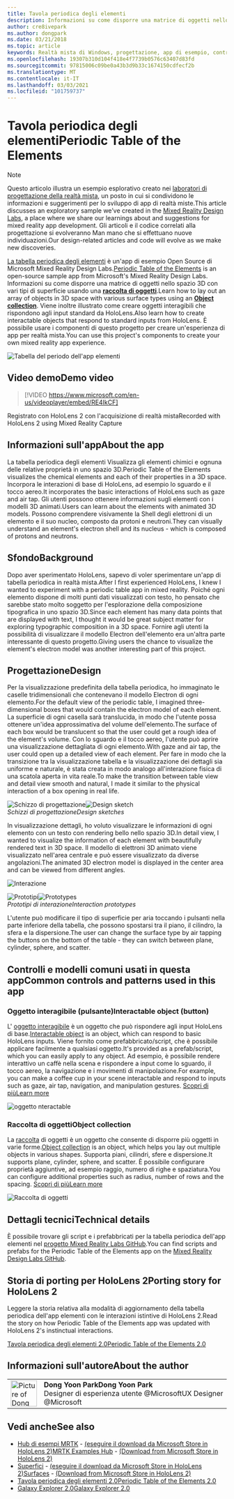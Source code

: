 ```yaml
---
title: Tavola periodica degli elementi
description: Informazioni su come disporre una matrice di oggetti nello spazio 3D con vari tipi di superficie usando una raccolta di oggetti con la tabella periodica dell'app di esempio Elements.
author: cre8ivepark
ms.author: dongpark
ms.date: 03/21/2018
ms.topic: article
keywords: Realtà mista di Windows, progettazione, app di esempio, controlli, MRTK, Toolkit per realtà mista, Unity, app di esempio, app di esempio, open source, Microsoft Store, HoloLens, auricolare per realtà mista, auricolare di realtà mista di Windows, auricolare della realtà virtuale
ms.openlocfilehash: 19307b310d104f418e4f7739b0576c63407d83fd
ms.sourcegitcommit: 97815006c09be0a43b3d9b33c1674150cdfecf2b
ms.translationtype: MT
ms.contentlocale: it-IT
ms.lasthandoff: 03/03/2021
ms.locfileid: "101759737"
---
```

# <a name="periodic-table-of-the-elements"></a><span data-ttu-id="93237-104">Tavola periodica degli elementi</span><span class="sxs-lookup"><span data-stu-id="93237-104">Periodic Table of the Elements</span></span>

>[!NOTE]
><span data-ttu-id="93237-105">Questo articolo illustra un esempio esplorativo creato nei [laboratori di progettazione della realtà mista](https://github.com/Microsoft/MRDesignLabs_Unity), un posto in cui si condividono le informazioni e suggerimenti per lo sviluppo di app di realtà miste.</span><span class="sxs-lookup"><span data-stu-id="93237-105">This article discusses an exploratory sample we’ve created in the [Mixed Reality Design Labs](https://github.com/Microsoft/MRDesignLabs_Unity), a place where we share our learnings about and suggestions for mixed reality app development.</span></span> <span data-ttu-id="93237-106">Gli articoli e il codice correlati alla progettazione si evolveranno Man mano che si effettuano nuove individuazioni.</span><span class="sxs-lookup"><span data-stu-id="93237-106">Our design-related articles and code will evolve as we make new discoveries.</span></span>

<span data-ttu-id="93237-107">[La tabella periodica degli elementi](https://github.com/Microsoft/MRDesignLabs_Unity_PeriodicTable) è un'app di esempio Open Source di Microsoft Mixed Reality Design Labs.</span><span class="sxs-lookup"><span data-stu-id="93237-107">[Periodic Table of the Elements](https://github.com/Microsoft/MRDesignLabs_Unity_PeriodicTable) is an open-source sample app from Microsoft's Mixed Reality Design Labs.</span></span> <span data-ttu-id="93237-108">Informazioni su come disporre una matrice di oggetti nello spazio 3D con vari tipi di superficie usando una **[raccolta di oggetti](../../design/object-collection.md)**.</span><span class="sxs-lookup"><span data-stu-id="93237-108">Learn how to lay out an array of objects in 3D space with various surface types using an **[Object collection](../../design/object-collection.md)**.</span></span> <span data-ttu-id="93237-109">Viene inoltre illustrato come creare oggetti interagibili che rispondono agli input standard da HoloLens.</span><span class="sxs-lookup"><span data-stu-id="93237-109">Also learn how to create interactable objects that respond to standard inputs from HoloLens.</span></span> <span data-ttu-id="93237-110">È possibile usare i componenti di questo progetto per creare un'esperienza di app per realtà mista.</span><span class="sxs-lookup"><span data-stu-id="93237-110">You can use this project's components to create your own mixed reality app experience.</span></span>

![Tabella del periodo dell'app elementi](images/640px-periodictable-hero.jpg)

## <a name="demo-video"></a><span data-ttu-id="93237-112">Video demo</span><span class="sxs-lookup"><span data-stu-id="93237-112">Demo video</span></span> 
> [!VIDEO https://www.microsoft.com/en-us/videoplayer/embed/RE4IkCF]

<span data-ttu-id="93237-113">Registrato con HoloLens 2 con l'acquisizione di realtà mista</span><span class="sxs-lookup"><span data-stu-id="93237-113">Recorded with HoloLens 2 using Mixed Reality Capture</span></span>

## <a name="about-the-app"></a><span data-ttu-id="93237-114">Informazioni sull'app</span><span class="sxs-lookup"><span data-stu-id="93237-114">About the app</span></span>

<span data-ttu-id="93237-115">La tabella periodica degli elementi Visualizza gli elementi chimici e ognuna delle relative proprietà in uno spazio 3D.</span><span class="sxs-lookup"><span data-stu-id="93237-115">Periodic Table of the Elements visualizes the chemical elements and each of their properties in a 3D space.</span></span> <span data-ttu-id="93237-116">Incorpora le interazioni di base di HoloLens, ad esempio lo sguardo e il tocco aereo.</span><span class="sxs-lookup"><span data-stu-id="93237-116">It incorporates the basic interactions of HoloLens such as gaze and air tap.</span></span> <span data-ttu-id="93237-117">Gli utenti possono ottenere informazioni sugli elementi con i modelli 3D animati.</span><span class="sxs-lookup"><span data-stu-id="93237-117">Users can learn about the elements with animated 3D models.</span></span> <span data-ttu-id="93237-118">Possono comprendere visivamente la Shell degli elettroni di un elemento e il suo nucleo, composto da protoni e neutroni.</span><span class="sxs-lookup"><span data-stu-id="93237-118">They can visually understand an element's electron shell and its nucleus - which is composed of protons and neutrons.</span></span>

## <a name="background"></a><span data-ttu-id="93237-119">Sfondo</span><span class="sxs-lookup"><span data-stu-id="93237-119">Background</span></span>

<span data-ttu-id="93237-120">Dopo aver sperimentato HoloLens, sapevo di voler sperimentare un'app di tabella periodica in realtà mista.</span><span class="sxs-lookup"><span data-stu-id="93237-120">After I first experienced HoloLens, I knew I wanted to experiment with a periodic table app in mixed reality.</span></span> <span data-ttu-id="93237-121">Poiché ogni elemento dispone di molti punti dati visualizzati con testo, ho pensato che sarebbe stato molto soggetto per l'esplorazione della composizione tipografica in uno spazio 3D.</span><span class="sxs-lookup"><span data-stu-id="93237-121">Since each element has many data points that are displayed with text, I thought it would be great subject matter for exploring typographic composition in a 3D space.</span></span> <span data-ttu-id="93237-122">Fornire agli utenti la possibilità di visualizzare il modello Electron dell'elemento era un'altra parte interessante di questo progetto.</span><span class="sxs-lookup"><span data-stu-id="93237-122">Giving users the chance to visualize the element's electron model was another interesting part of this project.</span></span>

## <a name="design"></a><span data-ttu-id="93237-123">Progettazione</span><span class="sxs-lookup"><span data-stu-id="93237-123">Design</span></span>

<span data-ttu-id="93237-124">Per la visualizzazione predefinita della tabella periodica, ho immaginato le caselle tridimensionali che contenevano il modello Electron di ogni elemento.</span><span class="sxs-lookup"><span data-stu-id="93237-124">For the default view of the periodic table, I imagined three-dimensional boxes that would contain the electron model of each element.</span></span> <span data-ttu-id="93237-125">La superficie di ogni casella sarà translucida, in modo che l'utente possa ottenere un'idea approssimativa del volume dell'elemento.</span><span class="sxs-lookup"><span data-stu-id="93237-125">The surface of each box would be translucent so that the user could get a rough idea of the element's volume.</span></span> <span data-ttu-id="93237-126">Con lo sguardo e il tocco aereo, l'utente può aprire una visualizzazione dettagliata di ogni elemento.</span><span class="sxs-lookup"><span data-stu-id="93237-126">With gaze and air tap, the user could open up a detailed view of each element.</span></span> <span data-ttu-id="93237-127">Per fare in modo che la transizione tra la visualizzazione tabella e la visualizzazione dei dettagli sia uniforme e naturale, è stata creata in modo analogo all'interazione fisica di una scatola aperta in vita reale.</span><span class="sxs-lookup"><span data-stu-id="93237-127">To make the transition between table view and detail view smooth and natural, I made it similar to the physical interaction of a box opening in real life.</span></span>

<span data-ttu-id="93237-128">![Schizzo di progettazione](images/640px-sketch20170406.jpg)</span><span class="sxs-lookup"><span data-stu-id="93237-128">![Design sketch](images/640px-sketch20170406.jpg)</span></span><br>
<span data-ttu-id="93237-129">*Schizzi di progettazione*</span><span class="sxs-lookup"><span data-stu-id="93237-129">*Design sketches*</span></span>

<span data-ttu-id="93237-130">In visualizzazione dettagli, ho voluto visualizzare le informazioni di ogni elemento con un testo con rendering bello nello spazio 3D.</span><span class="sxs-lookup"><span data-stu-id="93237-130">In detail view, I wanted to visualize the information of each element with beautifully rendered text in 3D space.</span></span> <span data-ttu-id="93237-131">Il modello di elettroni 3D animato viene visualizzato nell'area centrale e può essere visualizzato da diverse angolazioni.</span><span class="sxs-lookup"><span data-stu-id="93237-131">The animated 3D electron model is displayed in the center area and can be viewed from different angles.</span></span>

![Interazione](images/640px-periodictable-interaction.jpg)

<span data-ttu-id="93237-133">![Prototipi](images/640px-periodictable-prototypes.jpg)</span><span class="sxs-lookup"><span data-stu-id="93237-133">![Prototypes](images/640px-periodictable-prototypes.jpg)</span></span><br>
<span data-ttu-id="93237-134">*Prototipi di interazione*</span><span class="sxs-lookup"><span data-stu-id="93237-134">*Interaction prototypes*</span></span>

<span data-ttu-id="93237-135">L'utente può modificare il tipo di superficie per aria toccando i pulsanti nella parte inferiore della tabella, che possono spostarsi tra il piano, il cilindro, la sfera e la dispersione.</span><span class="sxs-lookup"><span data-stu-id="93237-135">The user can change the surface type by air tapping the buttons on the bottom of the table - they can switch between plane, cylinder, sphere, and scatter.</span></span>

## <a name="common-controls-and-patterns-used-in-this-app"></a><span data-ttu-id="93237-136">Controlli e modelli comuni usati in questa app</span><span class="sxs-lookup"><span data-stu-id="93237-136">Common controls and patterns used in this app</span></span>

### <a name="interactable-object-button"></a><span data-ttu-id="93237-137">Oggetto interagibile (pulsante)</span><span class="sxs-lookup"><span data-stu-id="93237-137">Interactable object (button)</span></span>

<span data-ttu-id="93237-138">L' [oggetto interagibile](../../design/interactable-object.md) è un oggetto che può rispondere agli input HoloLens di base.</span><span class="sxs-lookup"><span data-stu-id="93237-138">[Interactable object](../../design/interactable-object.md) is an object, which can respond to basic HoloLens inputs.</span></span> <span data-ttu-id="93237-139">Viene fornito come prefabbricato/script, che è possibile applicare facilmente a qualsiasi oggetto.</span><span class="sxs-lookup"><span data-stu-id="93237-139">It's provided as a prefab/script, which you can easily apply to any object.</span></span> <span data-ttu-id="93237-140">Ad esempio, è possibile rendere interattivo un caffè nella scena e rispondere a input come lo sguardo, il tocco aereo, la navigazione e i movimenti di manipolazione.</span><span class="sxs-lookup"><span data-stu-id="93237-140">For example, you can make a coffee cup in your scene interactable and respond to inputs such as gaze, air tap, navigation, and manipulation gestures.</span></span> [<span data-ttu-id="93237-141">Scopri di più</span><span class="sxs-lookup"><span data-stu-id="93237-141">Learn more</span></span>](../../design/interactable-object.md)

![oggetto nteractable](images/640px-periodictable-interactableobject.jpg)

### <a name="object-collection"></a><span data-ttu-id="93237-143">Raccolta di oggetti</span><span class="sxs-lookup"><span data-stu-id="93237-143">Object collection</span></span>

<span data-ttu-id="93237-144">La [raccolta](../../design/object-collection.md) di oggetti è un oggetto che consente di disporre più oggetti in varie forme.</span><span class="sxs-lookup"><span data-stu-id="93237-144">[Object collection](../../design/object-collection.md) is an object, which helps you lay out multiple objects in various shapes.</span></span> <span data-ttu-id="93237-145">Supporta piani, cilindri, sfere e dispersione.</span><span class="sxs-lookup"><span data-stu-id="93237-145">It supports plane, cylinder, sphere, and scatter.</span></span> <span data-ttu-id="93237-146">È possibile configurare proprietà aggiuntive, ad esempio raggio, numero di righe e spaziatura.</span><span class="sxs-lookup"><span data-stu-id="93237-146">You can configure additional properties such as radius, number of rows and the spacing.</span></span> [<span data-ttu-id="93237-147">Scopri di più</span><span class="sxs-lookup"><span data-stu-id="93237-147">Learn more</span></span>](../../design/object-collection.md)

![Raccolta di oggetti](images/640px-periodictable-collections.jpg)

## <a name="technical-details"></a><span data-ttu-id="93237-149">Dettagli tecnici</span><span class="sxs-lookup"><span data-stu-id="93237-149">Technical details</span></span>

<span data-ttu-id="93237-150">È possibile trovare gli script e i prefabbricati per la tabella periodica dell'app elementi nel [progetto Mixed Reality Labs GitHub](https://github.com/Microsoft/MRDesignLabs_Unity_PeriodicTable).</span><span class="sxs-lookup"><span data-stu-id="93237-150">You can find scripts and prefabs for the Periodic Table of the Elements app on the [Mixed Reality Design Labs GitHub](https://github.com/Microsoft/MRDesignLabs_Unity_PeriodicTable).</span></span>

## <a name="porting-story-for-hololens-2"></a><span data-ttu-id="93237-151">Storia di porting per HoloLens 2</span><span class="sxs-lookup"><span data-stu-id="93237-151">Porting story for HoloLens 2</span></span>

<span data-ttu-id="93237-152">Leggere la storia relativa alla modalità di aggiornamento della tabella periodica dell'app elementi con le interazioni istintive di HoloLens 2.</span><span class="sxs-lookup"><span data-stu-id="93237-152">Read the story on how Periodic Table of the Elements app was updated with HoloLens 2's instinctual interactions.</span></span>

[<span data-ttu-id="93237-153">Tavola periodica degli elementi 2.0</span><span class="sxs-lookup"><span data-stu-id="93237-153">Periodic Table of the Elements 2.0</span></span>](https://medium.com/@dongyoonpark/bringing-the-periodic-table-of-the-elements-app-to-hololens-2-with-mrtk-v2-a6e3d8362158)




## <a name="about-the-author"></a><span data-ttu-id="93237-154">Informazioni sull'autore</span><span class="sxs-lookup"><span data-stu-id="93237-154">About the author</span></span>

<table style="border-collapse:collapse" padding-left="0px">
<tr>
<td style="border-style: none" width="60px"><img alt="Picture of Dong Yoon Park" width="60" height="60" src="images/dongyoonpark.jpg"></td>
<td style="border-style: none"><span data-ttu-id="93237-155"><b>Dong Yoon Park</b></span><span class="sxs-lookup"><span data-stu-id="93237-155"><b>Dong Yoon Park</b></span></span><br><span data-ttu-id="93237-156">Designer di esperienza utente @Microsoft</span><span class="sxs-lookup"><span data-stu-id="93237-156">UX Designer @Microsoft</span></span></td>
</tr>
</table>

## <a name="see-also"></a><span data-ttu-id="93237-157">Vedi anche</span><span class="sxs-lookup"><span data-stu-id="93237-157">See also</span></span>

* <span data-ttu-id="93237-158">[Hub di esempi MRTK](https://docs.microsoft.com/windows/mixed-reality/mrtk-docs/features/example-scenes/example-hub.md) - [(eseguire il download da Microsoft Store in HoloLens 2)](https://www.microsoft.com/en-us/p/mrtk-examples-hub/9mv8c39l2sj4)</span><span class="sxs-lookup"><span data-stu-id="93237-158">[MRTK Examples Hub](https://docs.microsoft.com/windows/mixed-reality/mrtk-docs/features/example-scenes/example-hub.md) - [(Download from Microsoft Store in HoloLens 2)](https://www.microsoft.com/en-us/p/mrtk-examples-hub/9mv8c39l2sj4)</span></span>
* <span data-ttu-id="93237-159">[Superfici](sampleapp-surfaces.md) - [(eseguire il download da Microsoft Store in HoloLens 2)](https://www.microsoft.com/en-us/p/surfaces/9nvkpv3sk3x0)</span><span class="sxs-lookup"><span data-stu-id="93237-159">[Surfaces](sampleapp-surfaces.md) - [(Download from Microsoft Store in HoloLens 2)](https://www.microsoft.com/en-us/p/surfaces/9nvkpv3sk3x0)</span></span>
* [<span data-ttu-id="93237-160">Tavola periodica degli elementi 2.0</span><span class="sxs-lookup"><span data-stu-id="93237-160">Periodic Table of the Elements 2.0</span></span>](https://medium.com/@dongyoonpark/bringing-the-periodic-table-of-the-elements-app-to-hololens-2-with-mrtk-v2-a6e3d8362158)
* [<span data-ttu-id="93237-161">Galaxy Explorer 2.0</span><span class="sxs-lookup"><span data-stu-id="93237-161">Galaxy Explorer 2.0</span></span>](galaxy-explorer-update.md)